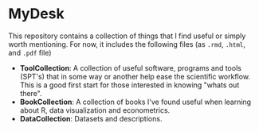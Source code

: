 # MyDesk

This repository contains a collection of things that I find useful or simply worth mentioning. 
For now, it includes the following files (as `.rmd`,  `.html`, and `.pdf` file)

+ **ToolCollection**: A collection of useful software, programs and tools (SPT's) that in some 
way or another help ease the scientific workflow. This is a good first start for
those interested in knowing "whats out there".
+ **BookCollection**: A collection of books I've found useful when learning about R, 
data visualization and econometrics.
+ **DataCollection**: Datasets and descriptions.
